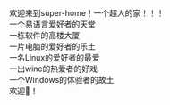 欢迎来到super-home！一个超人的家！！！  
一个易语言爱好者的天堂  
一栋软件的高楼大厦  
一片电脑的爱好者的乐土  
一名Linux的爱好者的最爱  
一出wine的热爱者的好戏  
一个Windows的体验者的故土  
欢迎👏！  
